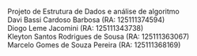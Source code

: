Projeto de Estrutura de Dados e análise de algoritmo<br>
Davi Bassi Cardoso Barbosa (RA: 125111374594)<br>
Diogo Leme Jacomini (RA: 125111343738)<br>
Kleyton Santos Rodrigues de Sousa (RA: 125111363067)<br>
Marcelo Gomes de Souza Pereira (RA: 125111368169)<br>

